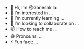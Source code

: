- 👋 Hi, I’m @Ganeshkila
- 👀 I’m interested in ...
- 🌱 I’m currently learning ...
- 💞️ I’m looking to collaborate on ...
- 📫 How to reach me ...
- 😄 Pronouns: ...
- ⚡ Fun fact: ...

<!---
Ganeshkila/Ganeshkila is a ✨ special ✨ repository because its `README.md` (this file) appears on your GitHub profile.
You can click the Preview link to take a look at your changes.
--->
